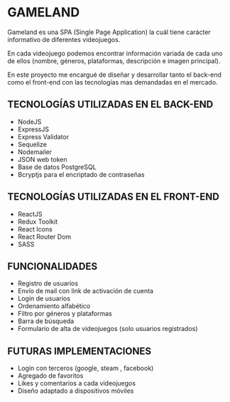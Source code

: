 
# GAMELAND

Gameland es una SPA (Single Page Application) la cuál tiene carácter informativo de diferentes videojuegos.

En cada videojuego podemos encontrar información variada de cada uno de ellos (nombre, géneros, plataformas, descripción e imagen principal).

En este proyecto me encargué de diseñar y desarrollar tanto el back-end como el front-end con las tecnologías mas demandadas en el mercado.




## TECNOLOGÍAS UTILIZADAS EN EL BACK-END

* NodeJS
* ExpressJS
* Express Validator
* Sequelize
* Nodemailer
* JSON web token
* Base de datos PostgreSQL
* Bcryptjs para el encriptado de contraseñas


## TECNOLOGÍAS UTILIZADAS EN EL FRONT-END

* ReactJS
* Redux Toolkit
* React Icons
* React Router Dom
* SASS
## FUNCIONALIDADES

* Registro de usuarios
* Envío de mail con link de activación de cuenta
* Login de usuarios
* Ordenamiento alfabético
* Filtro por géneros y plataformas
* Barra de búsqueda
* Formulario de alta de videojuegos (solo usuarios registrados)

## FUTURAS IMPLEMENTACIONES

* Login con terceros (google, steam , facebook)
* Agregado de favoritos
* Likes y comentarios a cada videojuegos
* Diseño adaptado a dispositivos móviles